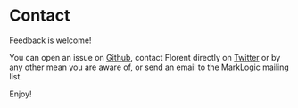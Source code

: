 # Contact

Feedback is welcome!

You can open an issue on [Github](http://github.com/fgeorges/mlproj), contact
Florent directly on [Twitter](http://twitter.com/fgeorges) or by any other mean
you are aware of, or send an email to the MarkLogic mailing list.

Enjoy!
